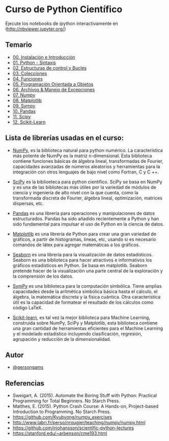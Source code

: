 # Curso de Python Científico

Ejecute los notebooks de ipython interactivamente en (http://nbviewer.jupyter.org/)

## Temario
* [00. Instalación e Introducción](http://nbviewer.jupyter.org/github/Gerson231294/CursoPython/blob/master/Notebooks/0.%20Instalaci%C3%B3n%20e%20Introducci%C3%B3n.ipynb)
* [01. Python - Sintaxis](http://nbviewer.jupyter.org/github/Gerson231294/CursoPython/blob/master/Notebooks/1.%20Python%20-%20Sintaxis.ipynb)
* [02. Estructuras de control y Bucles](http://nbviewer.jupyter.org/github/Gerson231294/CursoPython/blob/master/Notebooks/2.%20Contro%20de%20Flujo%20y%20Bucles.ipynb)
* [03. Colecciones](http://nbviewer.jupyter.org/github/Gerson231294/CursoPython/blob/master/Notebooks/3.%20Colecciones%20en%20Python.ipynb)
* [04. Funciones](http://nbviewer.jupyter.org/github/Gerson231294/CursoPython/blob/master/Notebooks/4.%20Funciones.ipynb)
* [05. Programación Orientada a Objetos](http://nbviewer.jupyter.org/github/Gerson231294/CursoPython/blob/master/Notebooks/5.%20Programacion%20orientada%20a%20objetos.ipynb)
* [06. Archivos & Manejo de Excepciones](http://nbviewer.jupyter.org/github/Gerson231294/CursoPython/blob/master/Notebooks/6.%20Archivos%2C%20Manejo%20de%20Errores%20%26%20Excepciones.ipynb)
* [07. Numpy](http://nbviewer.jupyter.org/github/Gerson231294/CursoPython/blob/master/Notebooks/7.%20Numpy%20-%20Introducci%C3%B3n.ipynb)
* [08. Matplotlib](http://nbviewer.jupyter.org/github/Gerson231294/CursoPython/blob/master/Notebooks/8.%20Matplotlib.ipynb)
* [09. Sympy](http://nbviewer.jupyter.org/github/Gerson231294/CursoPython/blob/master/Notebooks/9.%20Sympy.ipynb)
* [10. Pandas](http://nbviewer.jupyter.org/github/Gerson231294/CursoPython/blob/master/Notebooks/10.%20Pandas.ipynb)
* [11. Scipy](http://nbviewer.jupyter.org/github/Gerson231294/CursoPython/blob/master/Notebooks/11.%20Scipy.ipynb)
* [12. Scikit-Learn](http://nbviewer.jupyter.org/github/Gerson231294/CursoPython/blob/master/Notebooks/12.%20Scikit-Learn.ipynb)

## Lista de librerías usadas en el curso:

* [NumPy](http://www.numpy.org/), es la biblioteca natural para  python numérico. La característica más potente de NumPy es la  matriz n-dimensional. Esta biblioteca  contiene funciones básicas de álgebra lineal, transformadas de Fourier, capacidades avanzadas de números aleatorios y herramientas para la integración con otros lenguajes de bajo nivel como Fortran, C y C ++.

* [SciPy](https://www.scipy.org/) es la biblioeteca para python científico. SciPy se basa en NumPy y es una de las bibliotecas más útiles por la variedad de módulos de ciencia y ingeniería de alto nivel con la que cuenta, como la transformada discreta de Fourier,  álgebra lineal, optimización,  matrices dispersas, etc.

* [Pandas](http://pandas.pydata.org/) es una librería  para operaciones y manipulaciones de datos estructurados. Pandas ha sido añadido  recientemente a Python y han sido fundamental para impulsar el uso de Python en la ciencia de datos.

* [Matplotlib](http://matplotlib.org/) es una librería de Python  para  crear una gran variedad de gráficos, a partir de histogramas, lineas, etc, usando si es necesario  comandos de látex para agregar matemáticas a los gráficos.

* [Seaborn](https://seaborn.pydata.org/) es una libreria para la visualización de datos estadísticos. Seaborn es una biblioteca para hacer atractivos e informativos los gráficos estadísticos en Python. Se basa en matplotlib. Seaborn pretende hacer de la visualización una parte central de la exploración y la comprensión de los datos.

* [SymPy](https://simpy.readthedocs.io/en/latest/) es una biblioteca  para la computación simbólica. Tiene amplias capacidades desde la aritmética simbólica básica hasta el cálculo, el álgebra, la matemática discreta y la física cuántica. Otra característica útil es la capacidad de formatear el resultado de los cálculos como código LaTeX.

* [Scikit-learn](http://scikit-learn.org/stable/), es tal vez la mejor biblioteca para Machine Learning, construida sobre NumPy, SciPy y Matplotlib, esta biblioteca contiene una gran cantidad de herramientas eficientes para el Machine Learning y el modelado estadístico incluyendo clasificación, regresión, agrupación y reducción de la dimensionalidad.

## Autor
* [@gersongams](https://github.com/gersongams)

## Referencias

- Sweigart, A. (2015). Automate the Boring Stuff with Python: Practical Programming for Total Beginners. No Starch Press.
- Matthes, E. (2015). Python Crash Course: A Hands-on, Project-based Introduction to Programming. No Starch Press.
- https://github.com/Kyubyong/numpy_exercises
- http://www.labri.fr/perso/nrougier/teaching/numpy/numpy.html
- https://github.com/jrjohansson/scientific-python-lectures
- https://stanford.edu/~arbenson/cme193.html